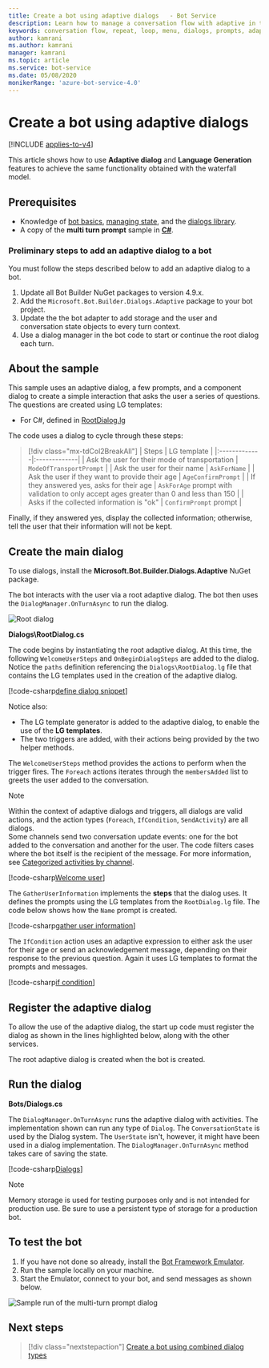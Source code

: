 ```yaml
---
title: Create a bot using adaptive dialogs   - Bot Service
description: Learn how to manage a conversation flow with adaptive in the Bot Framework SDK.
keywords: conversation flow, repeat, loop, menu, dialogs, prompts, adaptive, language generation
author: kamrani
ms.author: kamrani
manager: kamrani
ms.topic: article
ms.service: bot-service
ms.date: 05/08/2020
monikerRange: 'azure-bot-service-4.0'
---
```


# Create a bot using adaptive dialogs  

[!INCLUDE [applies-to-v4](../includes/applies-to-v4-current.md)]

This article shows how to use **Adaptive dialog** and **Language Generation** features to achieve the same functionality obtained with the waterfall model.

## Prerequisites

- Knowledge of [bot basics][concept-basics], [managing state][concept-state], and the [dialogs library][concept-dialogs].
- A copy of the **multi turn prompt** sample in [**C#**][cs-sample].

### Preliminary steps to add an adaptive dialog to a bot

You must follow the steps described below to add an adaptive dialog to a bot.

1. Update all Bot Builder NuGet packages to version 4.9.x.
1. Add the `Microsoft.Bot.Builder.Dialogs.Adaptive` package to your bot project.
1. Update the the bot adapter to add storage and the user and conversation state objects to every turn context.
1. Use a dialog manager in the bot code to start or continue the root dialog each turn.

## About the sample

This sample uses an adaptive dialog, a few prompts, and a component dialog to create a simple interaction that asks the user a series of questions. The questions are created using LG templates:

- For C#, defined in [RootDialog.lg](https://github.com/microsoft/BotBuilder-Samples/blob/master/samples/csharp_dotnetcore/adaptive-dialog/01.multi-turn-prompt/Dialogs/RootDialog.lg)

The code uses a dialog to cycle through these steps:

> [!div class="mx-tdCol2BreakAll"]
> | Steps        | LG template  |
> |:-------------|:-------------|
> | Ask the user for their mode of transportation | `ModeOfTransportPrompt` |
> | Ask the user for their name | `AskForName` |
> | Ask the user if they want to provide their age | `AgeConfirmPrompt` |
> | If they answered yes, asks for their age | `AskForAge` prompt with validation to only accept ages greater than 0 and less than 150 |
> | Asks if the collected information is "ok" | `ConfirmPrompt` prompt |

Finally, if they answered yes, display the collected information; otherwise, tell the user that their information will not be kept.

## Create the main dialog

To use dialogs, install the **Microsoft.Bot.Builder.Dialogs.Adaptive** NuGet package.

The bot interacts with the user via a root adaptive dialog. The bot then uses the `DialogManager.OnTurnAsync` to run the dialog.

![Root dialog](media/bot-builder-root-dialog-adaptive.png)

**Dialogs\RootDialog.cs**

The code begins by instantiating the root adaptive dialog. At this time, the following `WelcomeUserSteps` and `OnBeginDialogSteps` are added to the dialog. Notice the `paths` definition referencing the `Dialogs\RootDialog.lg` file that contains the LG templates used in the creation of the adaptive dialog.

[!code-csharp[define dialog snippet](~/../botbuilder-samples/samples/csharp_dotnetcore/adaptive-dialog/01.multi-turn-prompt/Dialogs/RootDialog.cs?range=17-38&highlight=3-4,21)]

Notice also:

- The LG template generator is added to the adaptive dialog, to enable the use of the **LG templates**.
- The two triggers are added, with their actions being provided by the two helper methods.

The `WelcomeUserSteps` method provides the actions to perform when the trigger fires. The `Foreach` actions iterates through the `membersAdded` list to greets the user added to the conversation.

> [!NOTE]
> Within the context of adaptive dialogs and triggers, all dialogs are valid actions, and the action types (`Foreach`, `IfCondition`, `SendActivity`) are all dialogs.\
> Some channels send two conversation update events: one for the bot added to the conversation and another for the user.
> The code filters cases where the bot itself is the recipient of the message. For more information, see [Categorized activities by channel](../bot-service-channels-reference.md#welcome).

[!code-csharp[Welcome user](~/../botbuilder-samples/samples/csharp_dotnetcore/adaptive-dialog/01.multi-turn-prompt/Dialogs/RootDialog.cs?range=40-64)]

The `GatherUserInformation` implements the **steps** that the dialog uses. It defines the prompts using the LG templates from the `RootDialog.lg` file. The code below shows how the `Name` prompt is created.

[!code-csharp[gather user information](~/../botbuilder-samples/samples/csharp_dotnetcore/adaptive-dialog/01.multi-turn-prompt/Dialogs/RootDialog.cs?range=66-133)]

The `IfCondition` action uses an adaptive expression to either ask the user for their age or send an acknowledgement message, depending on their response to the previous question. Again it uses LG templates to format the prompts and messages.

[!code-csharp[if condition](~/../botbuilder-samples/samples/csharp_dotnetcore/adaptive-dialog/01.multi-turn-prompt/Dialogs/RootDialog.cs?range=91-119)]

## Register the adaptive dialog

To allow the use of the adaptive dialog, the start up code must register the dialog as shown in the lines highlighted below, along with the other services.

The root adaptive dialog is created when the bot is created.

## Run the dialog

**Bots/Dialogs.cs**

The `DialogManager.OnTurnAsync` runs the adaptive dialog with activities.
The implementation shown can run any type of `Dialog`. The `ConversationState` is used by the Dialog system. The `UserState` isn't, however, it might have been used in a dialog implementation. The `DialogManager.OnTurnAsync` method takes care of saving the state.

[!code-csharp[Dialogs](~/../botbuilder-samples/samples/csharp_dotnetcore/adaptive-dialog/01.multi-turn-prompt/Bots/DialogBot.cs?range=30-34&highlight=4)]

> [!NOTE]
> Memory storage is used for testing purposes only and is not intended for production use.
> Be sure to use a persistent type of storage for a production bot.

## To test the bot

1. If you have not done so already, install the [Bot Framework Emulator](https://aka.ms/bot-framework-emulator-readme).
1. Run the sample locally on your machine.
1. Start the Emulator, connect to your bot, and send messages as shown below.

![Sample run of the multi-turn prompt dialog](../media/emulator-v4/multi-turn-prompt-adaptive-sample.png)

## Next steps

> [!div class="nextstepaction"]
> [Create a bot using combined dialog types](bot-builder-mixed-dialogs.md)

<!-- Footnote-style links -->

[concept-basics]: bot-builder-basics.md
[concept-state]: bot-builder-concept-state.md
[concept-dialogs]: bot-builder-concept-dialog.md

[prompting]: bot-builder-prompts.md
[component-dialogs]: bot-builder-compositcontrol.md

[cs-sample]: https://github.com/microsoft/BotBuilder-Samples/tree/master/samples/csharp_dotnetcore/adaptive-dialog/01.multi-turn-prompt
